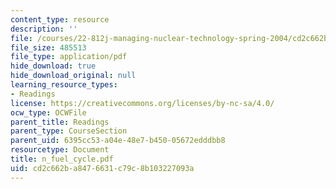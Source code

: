 ```yaml
---
content_type: resource
description: ''
file: /courses/22-812j-managing-nuclear-technology-spring-2004/cd2c662ba8476631c79c8b103227093a_n_fuel_cycle.pdf
file_size: 485513
file_type: application/pdf
hide_download: true
hide_download_original: null
learning_resource_types:
- Readings
license: https://creativecommons.org/licenses/by-nc-sa/4.0/
ocw_type: OCWFile
parent_title: Readings
parent_type: CourseSection
parent_uid: 6395cc53-a04e-48e7-b450-05672edddbb8
resourcetype: Document
title: n_fuel_cycle.pdf
uid: cd2c662b-a847-6631-c79c-8b103227093a
---
```

